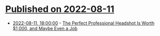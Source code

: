 # [Published on 2022-08-11](index.md)

* [2022-08-11, 18:00:00](https://slashdot.org/story/22/08/11/1731238/the-perfect-professional-headshot-is-worth-1000-and-maybe-even-a-job?utm_source=rss1.0mainlinkanon&utm_medium=feed) - [The Perfect Professional Headshot Is Worth $1,000, and Maybe Even a Job](https://slashdot.org/story/22/08/11/1731238/the-perfect-professional-headshot-is-worth-1000-and-maybe-even-a-job?utm_source=rss1.0mainlinkanon&utm_medium=feed)
